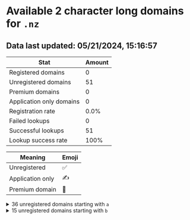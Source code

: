 # Available 2 character long domains for `.nz`

## Data last updated: 05/21/2024, 15:16:57

|Stat|Amount|
|--|--|
|Registered domains|0|
|Unregistered domains|51|
|Premium domains|0|
|Application only domains|0|
|Registration rate|0.0%|
|Failed lookups|0|
|Successful lookups|51|
|Lookup success rate|100%|


|Meaning|Emoji|
|--|--|
|Unregistered|:white_check_mark:|
|Application only|:writing_hand:|
|Premium domain|:gem:|

<details>
<summary>36 unregistered domains starting with <bold><code>a</code></bold></summary>

|Type|Domain|
|--|--|
|:white_check_mark:|`a0.nz`|
|:white_check_mark:|`a1.nz`|
|:white_check_mark:|`a2.nz`|
|:white_check_mark:|`a3.nz`|
|:white_check_mark:|`a4.nz`|
|:white_check_mark:|`a5.nz`|
|:white_check_mark:|`a6.nz`|
|:white_check_mark:|`a7.nz`|
|:white_check_mark:|`a8.nz`|
|:white_check_mark:|`a9.nz`|
|:white_check_mark:|`aa.nz`|
|:white_check_mark:|`ab.nz`|
|:white_check_mark:|`ac.nz`|
|:white_check_mark:|`ad.nz`|
|:white_check_mark:|`ae.nz`|
|:white_check_mark:|`af.nz`|
|:white_check_mark:|`ag.nz`|
|:white_check_mark:|`ah.nz`|
|:white_check_mark:|`ai.nz`|
|:white_check_mark:|`aj.nz`|
|:white_check_mark:|`ak.nz`|
|:white_check_mark:|`al.nz`|
|:white_check_mark:|`am.nz`|
|:white_check_mark:|`an.nz`|
|:white_check_mark:|`ao.nz`|
|:white_check_mark:|`ap.nz`|
|:white_check_mark:|`aq.nz`|
|:white_check_mark:|`ar.nz`|
|:white_check_mark:|`as.nz`|
|:white_check_mark:|`at.nz`|
|:white_check_mark:|`au.nz`|
|:white_check_mark:|`av.nz`|
|:white_check_mark:|`aw.nz`|
|:white_check_mark:|`ax.nz`|
|:white_check_mark:|`ay.nz`|
|:white_check_mark:|`az.nz`|
</details>
<details>
<summary>15 unregistered domains starting with <bold><code>b</code></bold></summary>

|Type|Domain|
|--|--|
|:white_check_mark:|`ba.nz`|
|:white_check_mark:|`bb.nz`|
|:white_check_mark:|`bc.nz`|
|:white_check_mark:|`bd.nz`|
|:white_check_mark:|`be.nz`|
|:white_check_mark:|`bf.nz`|
|:white_check_mark:|`bg.nz`|
|:white_check_mark:|`bh.nz`|
|:white_check_mark:|`bi.nz`|
|:white_check_mark:|`bj.nz`|
|:white_check_mark:|`bk.nz`|
|:white_check_mark:|`bl.nz`|
|:white_check_mark:|`bm.nz`|
|:white_check_mark:|`bn.nz`|
|:white_check_mark:|`bo.nz`|
</details>